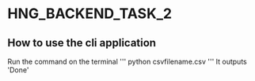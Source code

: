 # HNG_BACKEND_TASK_2
## How to use the cli application 
Run the command on the terminal 
'''
python csvfilename.csv
'''
It outputs 'Done' 
